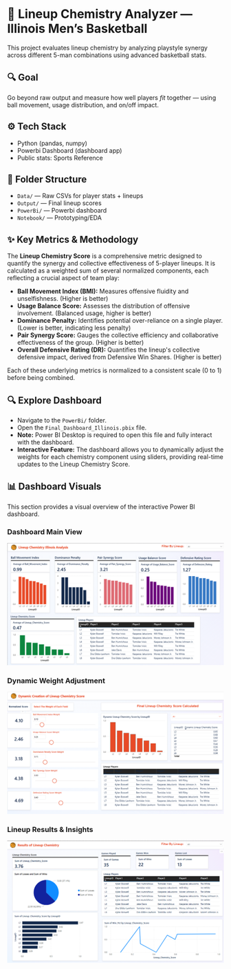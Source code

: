 # 🏀 Lineup Chemistry Analyzer — Illinois Men’s Basketball

This project evaluates lineup chemistry by analyzing playstyle synergy across different 5-man combinations using advanced basketball stats.

## 🔍 Goal
Go beyond raw output and measure how well players *fit* together — using ball movement, usage distribution, and on/off impact.

## ⚙️ Tech Stack
- Python (pandas, numpy)
- Powerbi Dashboard (dashboard app)
- Public stats: Sports Reference

## 📁 Folder Structure
- `Data/` — Raw CSVs for player stats + lineups
- `Output/` — Final lineup scores
- `PowerBi/` — Powerbi dashboard
- `Notebook/` — Prototyping/EDA

## ✨ Key Metrics & Methodology

The **Lineup Chemistry Score** is a comprehensive metric designed to quantify the synergy and collective effectiveness of 5-player lineups. It is calculated as a weighted sum of several normalized components, each reflecting a crucial aspect of team play:

* **Ball Movement Index (BMI):** Measures offensive fluidity and unselfishness. (Higher is better)
* **Usage Balance Score:** Assesses the distribution of offensive involvement. (Balanced usage, higher is better)
* **Dominance Penalty:** Identifies potential over-reliance on a single player. (Lower is better, indicating less penalty)
* **Pair Synergy Score:** Gauges the collective efficiency and collaborative effectiveness of the group. (Higher is better)
* **Overall Defensive Rating (DR):** Quantifies the lineup's collective defensive impact, derived from Defensive Win Shares. (Higher is better)

Each of these underlying metrics is normalized to a consistent scale (0 to 1) before being combined.

## 🔍 Explore Dashboard
* Navigate to the `PowerBi/` folder.
* Open the `Final_Dashboard_Illinois.pbix` file.
* **Note:** Power BI Desktop is required to open this file and fully interact with the dashboard.
* **Interactive Feature:** The dashboard allows you to dynamically adjust the weights for each chemistry component using sliders, providing real-time updates to the Lineup Chemistry Score.

## 📊 Dashboard Visuals

This section provides a visual overview of the interactive Power BI dashboard.

### Dashboard Main View
![Dashboard Main View](screenshots/dashboard_main.png)

### Dynamic Weight Adjustment
![Dashboard Dynamic Weights](screenshots/dashboard_dynamic.png)

### Lineup Results & Insights
![Dashboard Results](screenshots/dashboard_results.png)
